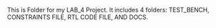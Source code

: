 This is Folder for my LAB_4 Project. It includes 4 folders: TEST_BENCH, CONSTRAINTS FILE, RTL CODE FILE, AND DOCS.
